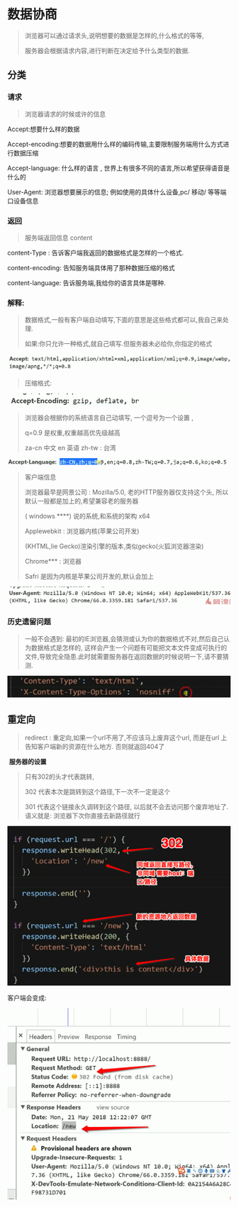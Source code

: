 # 数据协商

> 浏览器可以通过请求头,说明想要的数据是怎样的,什么格式的等等,
>
> 服务器会根据请求内容,进行判断在决定给予什么类型的数据.

## 分类

### 请求

> 浏览器请求的时候或许的信息

Accept:想要什么样的数据

Accept-encoding:想要的数据用什么样的编码传输,主要限制服务端用什么方式进行数据压缩

Accept-language: 什么样的语言 , 世界上有很多不同的语言,所以希望获得语音是什么的

User-Agent:  浏览器想要展示的信息; 例如使用的具体什么设备,pc/ 移动/ 等等端口设备信息

### 返回

> 服务端返回信息 content

content-Type :  告诉客户端我返回的数据格式是怎样的一个格式.

content-encoding: 告知服务端具体用了那种数据压缩的格式

content-language: 告诉服务端,我给你的语言具体是哪种.  



### 解释:

> 数据格式,一般有客户端自动填写,下面的意思是这些格式都可以,我自己来处理.
>
> 如果:你只允许一种格式,就自己填写.但服务器未必给你,你指定的格式

![image-20201113140734314](images/image-20201113140734314.png)

> 压缩格式:

![image-20201113140712839](images/image-20201113140712839.png)

> 浏览器会根据你的系统语言自己动填写, 一个逗号为一个设置 ,
>
> q=0.9 是权重,权重越高优先级越高
>
> za-cn 中文  en 英语  zh-tw : 台湾

![image-20201113140546244](images/image-20201113140546244.png)

> 客户端信息
>
> 浏览器最早是网景公司 : Mozilla/5.0, 老的HTTP服务器仅支持这个头, 所以默认一般都是加上的,希望兼容老的服务器
>
> ( windows ****) 说的系统,和系统的架构 x64
>
> Applewebkit : 浏览器内核(苹果公司开发)
>
> (KHTML,lie Gecko)渲染引擎的版本,类似gecko(火狐浏览器渲染)
>
> Chrome*** : 浏览器
>
> Safri 是因为内核是苹果公司开发的,默认会加上



![image-20201113141012221](images/image-20201113141012221.png)



### 历史遗留问题

> 一般不会遇到: 最初的IE浏览器,会猜测或认为你的数据格式不对,然后自己认为数据格式是怎样的, 这样会产生一个问题有可能把文本文件变成可执行的文件,导致完全隐患.此时就需要服务器在返回数据的时候说明一下,请不要猜测.

![image-20201113141754595](images/image-20201113141754595.png)



## 重定向

> redirect : 重定向,如果一个url不用了,不应该马上废弃这个url, 而是在url 上告知客户端新的资源在什么地方. 否则就返回404了

​	**服务器的设置**

> 只有302的头才代表跳转,
>
> 302 代表本次是跳转到这个路径,下一次不一定是这个
>
> 301 代表这个链接永久调转到这个路径, 以后就不会去访问那个废弃地址了. 语义就是: 浏览器下次你直接去新路径就行

![image-20201113144238684](images/image-20201113144238684.png)

 客户端会变成:

![image-20201113144403257](images/image-20201113144403257.png)